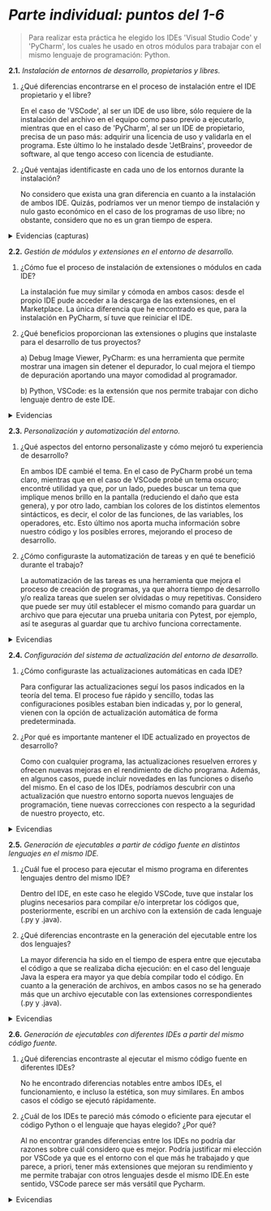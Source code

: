# ***Parte individual: puntos del 1-6***

> Para realizar esta práctica he elegido los IDEs 'Visual Studio Code' y 'PyCharm', los cuales
> he usado en otros módulos para trabajar con el mismo lenguaje de programación: Python.

**2.1.** _Instalación de entornos de desarrollo, propietarios y libres._
	
1. ¿Qué diferencias encontrarse en el proceso de instalación entre el IDE propietario y el libre?

	En el caso de 'VSCode', al ser un IDE de uso libre, sólo requiere de la instalación del archivo en el equipo como paso previo a ejecutarlo, mientras que en el caso de 'PyCharm', al ser un IDE de propietario, precisa de un paso más: adquirir una licencia de uso y validarla en el programa. Este último lo he instalado desde 'JetBrains', proveedor de software, al que tengo acceso con licencia de estudiante.


2. ¿Qué ventajas identificaste en cada uno de los entornos durante la instalación?

	No considero que exista una gran diferencia en cuanto a la instalación de ambos IDE. Quizás, podríamos ver un menor tiempo de instalación y nulo gasto económico en el caso de los programas de uso libre; no obstante, considero que no es un gran tiempo de espera.

<details>
<summary> 
 Evidencias (capturas)
</summary>
*** INSTALACIÓN VSCODE ***
	
![Instalación visual 1](Capturas/Captura%20de%20pantalla%202024-11-15%20095457.png)
![Instalación visual 2](Capturas/Captura%20de%20pantalla%202024-11-15%20095552.png?raw=true)
![Instalación visual 3](https://github.com/Lmrocio/Practica_2.2./blob/main/Rocio/Capturas/Captura%20de%20pantalla%202024-11-15%20095657.png?raw=true)
![Instalación visual 4](https://github.com/Lmrocio/Practica_2.2./blob/main/Rocio/Capturas/Captura%20de%20pantalla%202024-11-15%20095713.png?raw=true)
![Instalación visual 5](https://github.com/Lmrocio/Practica_2.2./blob/main/Rocio/Capturas/Captura%20de%20pantalla%202024-11-15%20095826.png?raw=true)

*** INSTALACIÓN PYCHARM ***

![Instalación Pycharm 1](https://github.com/Lmrocio/Practica_2.2./blob/main/Rocio/Capturas/Captura%20de%20pantalla%202024-11-15%20095846.png?raw=true)
![Instalción Pycharm 2](https://github.com/Lmrocio/Practica_2.2./blob/main/Rocio/Capturas/Captura%20de%20pantalla%202024-11-15%20095911.png?raw=true)
La aplicación de JetBrains la tenía instalada por otro módulo, por ello no he podido capturar todos los pasos necesarios para la instalación (como el paso de introducir la licencia de uso).
</details>

**2.2.**  _Gestión de módulos y extensiones en el entorno de desarrollo._

1. ¿Cómo fue el proceso de instalación de extensiones o módulos en cada IDE?
   
	La instalación fue muy similar y cómoda en ambos casos: desde el propio IDE pude acceder a la descarga de las extensiones, en el Marketplace. La única diferencia que he encontrado es que, para la instalación en PyCharm, sí tuve que reiniciar el IDE. 
 
2. ¿Qué beneficios proporcionan las extensiones o plugins que instalaste para el desarrollo de tus proyectos?
   
	a) Debug Image Viewer, PyCharm: es una herramienta que permite mostrar una imagen sin detener el depurador, lo cual mejora el tiempo de depuración aportando una mayor comodidad al programador.

	b) Python, VSCode: es la extensión que nos permite trabajar con dicho lenguaje dentro de este IDE.

<details>	
<summary> 	
 Evidencias
</summary>
	
*** INSTALACIÓN EN PYCHARM ***
	
![pycharm 1](https://github.com/Lmrocio/Practica_2.2./blob/main/Rocio/Capturas/Captura%20de%20pantalla%202024-11-15%20095942.png?raw=true)
![pycharm 2](https://github.com/Lmrocio/Practica_2.2./blob/main/Rocio/Capturas/Captura%20de%20pantalla%202024-11-15%20100004.png?raw=true)
![pycharm 3](https://github.com/Lmrocio/Practica_2.2./blob/main/Rocio/Capturas/Captura%20de%20pantalla%202024-11-15%20100053.png?raw=true)
![pycharm 4](https://github.com/Lmrocio/Practica_2.2./blob/main/Rocio/Capturas/Captura%20de%20pantalla%202024-11-15%20100118.png?raw=true)

*** INSTALACIÓN EN VSCODE ***
![vscode 1](https://github.com/Lmrocio/Practica_2.2./blob/main/Rocio/Capturas/Captura%20de%20pantalla%202024-11-15%20100151.png?raw=true)
![vscode 2](https://github.com/user-attachments/assets/438e1101-c4c3-4fe4-a963-e6ddde1afad4)

</details>

**2.3.** _Personalización y automatización del entorno._

1. ¿Qué aspectos del entorno personalizaste y cómo mejoró tu experiencia de desarrollo?
   
	En ambos IDE cambié el tema. En el caso de PyCharm probé un tema claro, mientras que en el caso de VSCode probé un tema oscuro; encontré utilidad ya que, por un lado, puedes buscar un tema que implique menos brillo en la pantalla (reduciendo el daño que esta genera), y por otro lado, cambian los colores de los distintos elementos sintácticos, es decir, el color de las funciones, de las variables, los operadores, etc. Esto último nos aporta mucha información sobre nuestro código y los posibles errores, mejorando el proceso de desarrollo.

2. ¿Cómo configuraste la automatización de tareas y en qué te benefició durante el trabajo?

	La automatización de las tareas es una herramienta que mejora el proceso de creación de programas, ya que ahorra tiempo de desarrollo y/o realiza tareas que suelen ser olvidadas o muy repetitivas. Considero que puede ser muy útil establecer el mismo comando para guardar un archivo que para ejecutar una prueba unitaria con Pytest, por ejemplo, así te aseguras al guardar que tu archivo funciona correctamente. 

<details>
<summary>
Evicendias
</summary>
*** PERSONALIZACIÓN Y AUTOMATIZACIÓN EN VSCODE ***
	
![Personalización en VSCode](https://github.com/Lmrocio/Practica_2.2./blob/main/Rocio/Capturas/Captura%20de%20pantalla%202024-11-15%20100339.png?raw=true)
![Personalización en VSCode](https://github.com/Lmrocio/Practica_2.2./blob/main/Rocio/Capturas/Captura%20de%20pantalla%202024-11-15%20100305.png?raw=true)
![Personalización en VSCode](https://github.com/Lmrocio/Practica_2.2./blob/main/Rocio/Capturas/Captura%20de%20pantalla%202024-11-15%20100422.png?raw=true)
![Personalización en VSCode](https://github.com/Lmrocio/Practica_2.2./blob/main/Rocio/Capturas/Captura%20de%20pantalla%202024-11-15%20100454.png?raw=true)
![Automatización en VSCode](https://github.com/Lmrocio/Practica_2.2./blob/main/Rocio/Capturas/Captura%20de%20pantalla%202024-11-15%20100523.png?raw=true)
![Automatización en VSCode](https://github.com/Lmrocio/Practica_2.2./blob/main/Rocio/Capturas/Captura%20de%20pantalla%202024-11-15%20100554.png?raw=true)
![Automatización en VSCode](https://github.com/Lmrocio/Practica_2.2./blob/main/Rocio/Capturas/Captura%20de%20pantalla%202024-11-15%20100634.png?raw=true)
![Automatización en VSCode](https://github.com/Lmrocio/Practica_2.2./blob/main/Rocio/Capturas/Captura%20de%20pantalla%202024-11-15%20100700.png?raw=true)
![Automatización en VSCode](https://github.com/Lmrocio/Practica_2.2./blob/main/Rocio/Capturas/Captura%20de%20pantalla%202024-11-15%20100739.png?raw=true)
![Automatización en VSCode](https://github.com/Lmrocio/Practica_2.2./blob/main/Rocio/Capturas/Captura%20de%20pantalla%202024-11-15%20100803.png?raw=true)
![Automatización en VSCode](https://github.com/Lmrocio/Practica_2.2./blob/main/Rocio/Capturas/Captura%20de%20pantalla%202024-11-15%20100828.png?raw=true)
He tenido problemas para realizar la automatización en VSCode. Es cierto que las automatizzaciones predefinidas son muy sencillas de usar, sin embargo, en mi caso, he encontrado un poco más difícil definir una task desde cero. 

*** PERSONALIZACIÓN Y AUTOMATIZACIÓN EN PYCHARM ***
![Automatización en Pycharm](https://github.com/Lmrocio/Practica_2.2./blob/main/Rocio/Capturas/Captura%20de%20pantalla%202024-11-15%20100900.png?raw=true)
![Automatización en Pycharm](https://github.com/Lmrocio/Practica_2.2./blob/main/Rocio/Capturas/Captura%20de%20pantalla%202024-11-15%20100923.png?raw=true)
![Automatización en Pycharm](https://github.com/Lmrocio/Practica_2.2./blob/main/Rocio/Capturas/Captura%20de%20pantalla%202024-11-15%20100947.png?raw=true)
![Automatización en Pycharm](https://github.com/Lmrocio/Practica_2.2./blob/main/Rocio/Capturas/Captura%20de%20pantalla%202024-11-15%20101017.png?raw=true)
![Automatización en Pycharm](https://github.com/Lmrocio/Practica_2.2./blob/main/Rocio/Capturas/Captura%20de%20pantalla%202024-11-15%20101046.png?raw=true)

</details>

**2.4.** _Configuración del sistema de actualización del entorno de desarrollo._

1. ¿Cómo configuraste las actualizaciones automáticas en cada IDE?
   
	Para configurar las actualizaciones seguí los pasos indicados en la teoría del tema. El proceso fue rápido y sencillo, todas las configuraciones posibles estaban bien indicadas y, por lo general, vienen con la opción de actualización automática de forma predeterminada.

2. ¿Por qué es importante mantener el IDE actualizado en proyectos de desarrollo?
   
	Como con cualquier programa, las actualizaciones resuelven errores y ofrecen nuevas mejoras en el rendimiento de dicho programa. Además, en algunos casos, puede incluir novedades en las funciones o diseño del mismo. En el caso de los IDEs, podríamos descubrir con una actualización que nuestro entorno soporta nuevos lenguajes de programación, tiene nuevas correcciones con respecto a la seguridad de nuestro proyecto, etc.

<details>
<summary>
Evicendias
</summary>
*** ACTUALIZACIÓN EN VSCODE ***
	
![Actualización en VSCode](https://github.com/Lmrocio/Practica_2.2./blob/main/Rocio/Capturas/Captura%20de%20pantalla%202024-11-15%20101113.png?raw=true)
![Actualización en VSCode](https://github.com/Lmrocio/Practica_2.2./blob/main/Rocio/Capturas/Captura%20de%20pantalla%202024-11-15%20101127.png?raw=true)
![Actualización en VSCode](https://github.com/Lmrocio/Practica_2.2./blob/main/Rocio/Capturas/Captura%20de%20pantalla%202024-11-15%20102050.png?raw=true)
![Actualización en VSCode](https://github.com/Lmrocio/Practica_2.2./blob/main/Rocio/Capturas/Captura%20de%20pantalla%202024-11-15%20102110.png?raw=true)
![Actualización en VSCode](https://github.com/Lmrocio/Practica_2.2./blob/main/Rocio/Capturas/Captura%20de%20pantalla%202024-11-15%20102120.png?raw=true)

*** ACTUALIZACIÓN EN PYCHARM ***
![Actualización en Pycharm](https://github.com/Lmrocio/Practica_2.2./blob/main/Rocio/Capturas/Captura%20de%20pantalla%202024-11-15%20102138.png?raw=true)
![Actualización en Pycharm](https://github.com/Lmrocio/Practica_2.2./blob/main/Rocio/Capturas/Captura%20de%20pantalla%202024-11-15%20102152.png?raw=true)

</details>

**2.5.** _Generación de ejecutables a partir de código fuente en distintos lenguajes en el mismo IDE._

1. ¿Cuál fue el proceso para ejecutar el mismo programa en diferentes lenguajes dentro del mismo IDE?

	Dentro del IDE, en este caso he elegido VSCode, tuve que instalar los plugins necesarios para compilar e/o interpretar los códigos que, posteriormente, escribí en un archivo con la extensión de cada lenguaje (.py y .java).

2. ¿Qué diferencias encontraste en la generación del ejecutable entre los dos lenguajes?
   
	La mayor diferencia ha sido en el tiempo de espera entre que ejecutaba el código a que se realizaba dicha ejecución: en el caso del lenguaje Java la espera era mayor ya que debía compilar todo el código. En cuanto a la generación de archivos, en ambos casos no se ha generado más que un archivo ejecutable con las extensiones correspondientes (.py y .java).

<details>
<summary>
Evicendias
</summary>
*** PROGRAMA EN JAVA EN VSCODE ***	
	
![Java](https://github.com/Lmrocio/Practica_2.2./blob/main/Rocio/Capturas/Captura%20de%20pantalla%202024-11-15%20102238.png?raw=true)

*** PROGRAMA EN PYTHON EN VSCODE ***
![Python](https://github.com/Lmrocio/Practica_2.2./blob/main/Rocio/Capturas/Captura%20de%20pantalla%202024-11-15%20102258.png?raw=true)

*** COMPARACIÓN DE AMBOS LENGUAJES ***
![Comparación](https://github.com/Lmrocio/Practica_2.2./blob/main/Rocio/Capturas/Captura%20de%20pantalla%202024-11-15%20102313.png?raw=true)	
</details>

**2.6.** _Generación de ejecutables con diferentes IDEs a partir del mismo código fuente._

1. ¿Qué diferencias encontraste al ejecutar el mismo código fuente en diferentes IDEs?
	
 	No he encontrado diferencias notables entre ambos IDEs, el funcionamiento, e incluso la estética, son muy similares. En ambos casos el código se ejecutó rápidamente. 

2. ¿Cuál de los IDEs te pareció más cómodo o eficiente para ejecutar el código Python o el lenguaje que hayas elegido? ¿Por qué?
   
	Al no encontrar grandes diferencias entre los IDEs no podría dar razones sobre cuál considero que es mejor. Podría justificar mi elección por VSCode ya que es el entorno con el que más he trabajado y que parece, a priori, tener más extensiones que mejoran su rendimiento y me permite trabajar con otros lenguajes desde el mismo IDE.En este sentido, VSCode parece ser más versátil que Pycharm.

<details>
<summary>
Evicendias
</summary>
*** CÓDIGO PYTHON EN VSCODE ***
	
![Python en VSCode](https://github.com/Lmrocio/Practica_2.2./blob/main/Rocio/Capturas/Captura%20de%20pantalla%202024-11-15%20102344.png?raw=true)

*** CÓDIGO PYTHON EN PYCHARM ***
![Python en PyCharm](https://github.com/Lmrocio/Practica_2.2./blob/main/Rocio/Capturas/Captura%20de%20pantalla%202024-11-15%20102403.png?raw=true)
</details>
